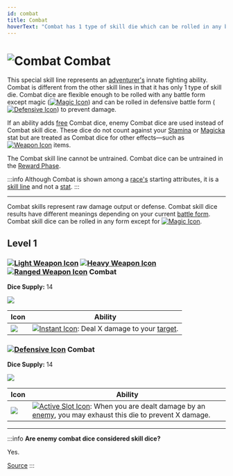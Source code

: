 ```yaml
---
id: combat
title: Combat
hoverText: "Combat has 1 type of skill die which can be rolled in any battle form except Magic."
---
```


# <img src="/icons/skills/combat/icon.png" alt="Combat" className="icon-svg" /> Combat

This special skill line represents an [adventurer's](/docs/glossary/adventurer) innate fighting ability. Combat is different from the other skill lines in that it has only 1 type of skill die. Combat dice are flexible enough to be rolled with any battle form except magic ([<img src="/icons/magic.svg" alt="Magic Icon" className="icon-svg" />](/docs/battles/battle-forms/magic)) and can be rolled in defensive battle form ([<img src="/icons/defensive.svg" alt="Defensive Icon" className="icon-svg" />](/docs/battles/battle-forms/defensive)) to prevent damage.

If an ability adds [free](/docs/glossary/free) Combat dice, enemy Combat dice are used instead of Combat skill dice. These dice do not count against your [Stamina](/docs/adventurer/stats/stamina) or [Magicka](/docs/adventurer/stats/magicka) stat but are treated as Combat dice for other effects—such as [<img src="/icons/weapon.svg" alt="Weapon Icon" className="icon-svg" />](/docs/adventurer/items/types/weapon) items.

The Combat skill line cannot be untrained. Combat dice can be untrained in the [Reward Phase](/docs/campaign/day/reward-phase).

:::info
Although Combat is shown among a [race's](/docs/adventurer/races/index) starting attributes, it is a [skill line](/docs/adventurer/skill-lines/index) and not a [stat](/docs/adventurer/stats).
:::

---

Combat skills represent raw damage output or defense. Combat skill dice results have different meanings depending on your current [battle form](/docs/battles/battle-forms/index/). Combat skill dice can be rolled in any form except for [<img src="/icons/magic.svg" alt="Magic Icon" className="icon-svg" />](/docs/battles/battle-forms/magic).

## Level 1

### [<img src="/icons/light-weapon.svg" alt="Light Weapon Icon" className="icon-svg" />](/docs/battles/battle-forms/light-weapon) [<img src="/icons/heavy-weapon.svg" alt="Heavy Weapon Icon" className="icon-svg" />](/docs/battles/battle-forms/heavy-weapon) [<img src="/icons/ranged-weapon.svg" alt="Ranged Weapon Icon" className="icon-svg" />](/docs/battles/battle-forms/ranged-weapon) Combat

**Dice Supply:** 14

<img src="/icons/skills/combat/combat-all-results.png" className="skill-icon" />

| Icon                                                                 | Ability                                                                                                                                                        |
| -------------------------------------------------------------------- | -------------------------------------------------------------------------------------------------------------------------------------------------------------- |
| <img src="/icons/skills/combat/combat.png" className="skill-icon" /> | [<img src="/icons/instant.svg" alt="Instant Icon" className="icon-svg" />](/docs/glossary/instant): Deal X damage to your [target](/docs/glossary/targetable). |

### [<img src="/icons/defensive.svg" alt="Defensive Icon" className="icon-svg" />](/docs/battles/battle-forms/defensive) Combat

**Dice Supply:** 14

<img src="/icons/skills/combat/combat-all-results.png" className="skill-icon" />

| Icon                                                                 | Ability                                                                                                                                                                                                                      |
| -------------------------------------------------------------------- | ---------------------------------------------------------------------------------------------------------------------------------------------------------------------------------------------------------------------------- |
| <img src="/icons/skills/combat/combat.png" className="skill-icon" /> | [<img src="/icons/active-slot.svg" alt="Active Slot Icon" className="icon-svg" />](/docs/glossary/active-slot): When you are dealt damage by an [enemy](/docs/glossary/enemy), you may exhaust this die to prevent X damage. |

---

:::info
**Are enemy combat dice considered skill dice?**

Yes.

<a href="https://discord.com/channels/273472391403798528/1361396124782694450/1361759800282714353" target="_blank">Source</a>
:::
